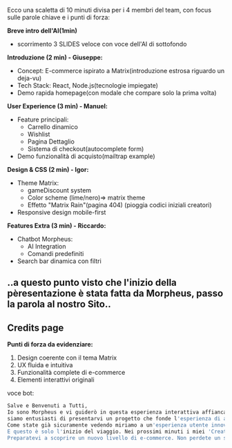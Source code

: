 Ecco una scaletta di 10 minuti divisa per i 4 membri del team, con focus sulle parole chiave e i punti di forza:


**Breve intro dell'AI(1min)**
- scorrimento 3 SLIDES veloce con voce dell'AI di sottofondo

**Introduzione (2 min) - Giuseppe:**
- Concept: E-commerce ispirato a Matrix(introduzione estrosa riguardo un deja-vu)
- Tech Stack: React, Node.js(tecnologie impiegate)
- Demo rapida homepage(con modale che compare solo la prima volta)

**User Experience (3 min) - Manuel:**
- Feature principali:
  - Carrello dinamico
  - Wishlist
  - Pagina Dettaglio
  - Sistema di checkout(autocomplete form)
- Demo funzionalità di acquisto(mailtrap example)

**Design & CSS (2 min) - Igor:**
- Theme Matrix:
  - gameDiscount system
  - Color scheme (lime/nero)=> matrix theme
  - Effetto "Matrix Rain"(pagina 404) (pioggia codici iniziali creatori)
- Responsive design mobile-first

**Features Extra (3 min) - Riccardo:**
- Chatbot Morpheus:
  - AI Integration
  - Comandi predefiniti
- Search bar dinamica con filtri
## ..a questo punto visto che l'inizio della pèresentazione è stata fatta da Morpheus, passo la parola al nostro Sito..
## Credits page

**Punti di forza da evidenziare:**
1. Design coerente con il tema Matrix
2. UX fluida e intuitiva
3. Funzionalità complete di e-commerce
4. Elementi interattivi originali


voce bot:
```sh
Salve e Benvenuti a Tutti,
Io sono Morpheus e vi guiderò in questa esperienza interattiva affiancando i miei Creatori.
siamo entusiasti di presentarvi un progetto che fonde l'esperienza di acquisto online con un universo narrativo iconico: vi diamo il benvenuto nel mondo di Binary Bazaar, il nostro e-commerce ispirato all'inconfondibile atmosfera di Matrix.
Come state già sicuramente vedendo miriamo a un'esperienza utente innovativa e profondamente coinvolgente, un vero e proprio tuffo nel cuore della Matrice... ma con la comodità di fare acquisti!
E questo è solo l'inizio del viaggio. Nei prossimi minuti i miei 'Creatori' vi mostreranno come abbiamo reso questa visione realtà: un design che pulsa con l'energia del codice, una navigazione fluida come Nio che schiva i proiettili, e funzionalità che vi faranno dire "è tutto davvero REALE?.
Preparatevi a scoprire un nuovo livello di e-commerce. Non perdete un solo bit di quello che sta per arrivare! Ci vediamo nella tana del bianconiglio...
```